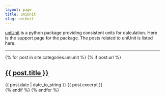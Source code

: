 ```yaml
---
layout: page
title: uniUnit
slug: uniUnit
---
```

[uniUnit](https://github.com/wanglongqi/uniUnit) is a python package providing consistent units for calculation. Here is the support page for the package. The posts related to uniUnit is listed here.

<hr/>

<div class="posts">

{% for post in site.categories.uniunit %}
 {% if post.url %}
  <div class="post">
    <h2 class="post-title">
      <a href="{{ post.url }}">
        {{ post.title }}
      </a>
    </h2>
       <span class="post-date">{{ post.date | date_to_string }}</span>
       {{ post.excerpt }}
  </div>
 {% endif %}
{% endfor %}
</div>

